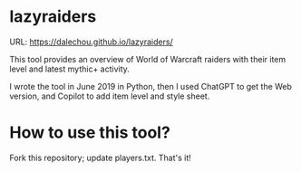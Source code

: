 # lazyraiders

URL: https://dalechou.github.io/lazyraiders/

This tool provides an overview of World of Warcraft raiders with their item level and latest mythic+ activity.

I wrote the tool in June 2019 in Python, then I used ChatGPT to get the Web version, and Copilot to add item level and style sheet.

# How to use this tool?

Fork this repository; update players.txt. That's it!
